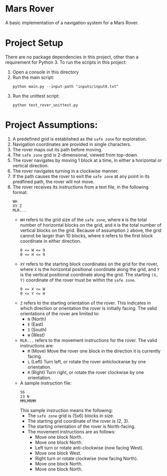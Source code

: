 # Mars Rover
A basic implementation of a navigation system for a Mars Rover.

# Project Setup 
There are no package dependencies in this project, other than a requirement for Python 3. To run the scripts in this project:
1. Open a console in this directory
2. Run the main script:
    ```shell
    python main.py --input-path "inputs/input0.txt"
    ```
3. Run the unittest script:
    ```shell
    python test_rover_unittest.py
    ```

# Project Assumptions:
1. A predefined grid is established as the `safe zone` for exploration.
2. Navigation coordinates are provided in single characters.
3. The rover maps out its path before moving.
4. The `safe zone` grid is 2-dimensional, viewed from top-down.
5. The rover navigates by moving 1 block at a time, in either a horizontal or vertical direction.
6. The rover navigates turning in a clockwise manner.
7. If the path causes the rover to exit the `safe zone` at any point in its predfined path, the rover will not move.
8. The rover receives its instructions from a text file, in the following format:
    ```
    WH
    XY Z
    MLR...
    ```
    - `WH` refers to the grid size of the `safe zone`, where `W` is the total number of horizontal blocks on the grid, and `H` is the total number of vertical blocks on the grid. Because of assumption `2` above, the grid cannot be larger than 10 blocks, where `0` refers to the first block coordinate in either direction. 
        ```
        0 <= W <= 9
        0 <= H <= 9
        ```
    - `XY` refers to the starting block coordinates on the grid for the rover, where `X` is the horizontal positional coordinate along the grid, and `Y` is the vertical positional coordinate along the grid. The starting `(X, Y)` coordinate of the rover must be within the `safe zone`.
        ```
        0 <= X <= W
        0 <= Y <= H
        ```
    - `Z` refers to the starting orientation of the rover. This indicates in which direction or orientation the rover is initially facing. The valid orientations of the rover are limited to:
        - `N` (North)
        - `E` (East)
        - `S` (South)
        - `W` (West)
    - `MLR...` refers to the movement instructions for the rover. The valid instructions are:
        - `M` (Move) Move the rover one block in the direction it is currently facing.
        - `L` (Left) Turn left, or rotate the rover anticlockwise by one orientation.
        - `R` (Right) Turn right, or rotate the rover clockwise by one orientation.
    - A sample instruction file:
        ```
        56
        23 N
        MMLMRMM
        ```
        This sample instruction means the following:
        - The `safe zone` grid is (5x6) blocks in size.
        - The starting grid coordinate of the rover is (2, 3).
        - The starting orientation of the rover is North-facing.
        - The movement instructions are as follows:
            - Move one block North.
            - Move one block North.
            - Left turn or rotate anti-clockwise (now facing West).
            - Move one block West.
            - Right turn or rotate clockwise (now facing North).
            - Move one block North.
            - Move one block North.